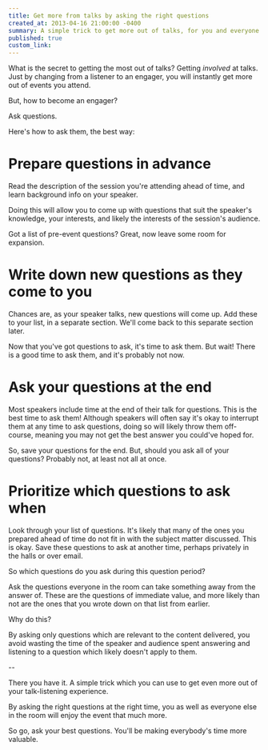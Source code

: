 ```yaml
---
title: Get more from talks by asking the right questions
created_at: 2013-04-16 21:00:00 -0400
summary: A simple trick to get more out of talks, for you and everyone else in attendance.
published: true
custom_link: 
---
```


What is the secret to getting the most out of talks? Getting *involved* at talks. Just by changing from a listener to an engager, you will instantly get more out of events you attend.

But, how to become an engager?

Ask questions.

Here's how to ask them, the best way:

# Prepare questions in advance

Read the description of the session you're attending ahead of time, and learn background info on your speaker.

Doing this will allow you to come up with questions that suit the speaker's knowledge, your interests, and likely the interests of the session's audience.

Got a list of pre-event questions? Great, now leave some room for expansion.

# Write down new questions as they come to you

Chances are, as your speaker talks, new questions will come up. Add these to your list, in a separate section. We'll come back to this separate section later.

Now that you've got questions to ask, it's time to ask them. But wait! There is a good time to ask them, and it's probably not now.

# Ask your questions at the end

Most speakers include time at the end of their talk for questions. This is the best time to ask them! Although speakers will often say it's okay to interrupt them at any time to ask questions, doing so will likely throw them off-course, meaning you may not get the best answer you could've hoped for.

So, save your questions for the end. But, should you ask all of your questions? Probably not, at least not all at once.

# Prioritize which questions to ask when

Look through your list of questions. It's likely that many of the ones you prepared ahead of time do not fit in with the subject matter discussed. This is okay. Save these questions to ask at another time, perhaps privately in the halls or over email.

So which questions do you ask during this question period?

Ask the questions everyone in the room can take something away from the answer of. These are the questions of immediate value, and more likely than not are the ones that you wrote down on that list from earlier.

Why do this?

By asking only questions which are relevant to the content delivered, you avoid wasting the time of the speaker and audience spent answering and listening to a question which likely doesn't apply to them.

--

There you have it. A simple trick which you can use to get even more out of your talk-listening experience.

By asking the right questions at the right time, you as well as everyone else in the room will enjoy the event that much more.

So go, ask your best questions. You'll be making everybody's time more valuable.
